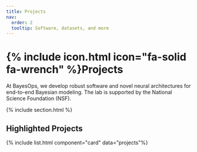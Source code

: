 ```yaml
---
title: Projects
nav:
  order: 2
  tooltip: Software, datasets, and more
---
```


# {% include icon.html icon="fa-solid fa-wrench" %}Projects

At BayesOps, we develop robust software and novel neural architectures for end-to-end Bayesian modeling. The lab is supported by the National Science Foundation (NSF).

{% include section.html %}

## Highlighted Projects

{% include list.html component="card" data="projects"%}
